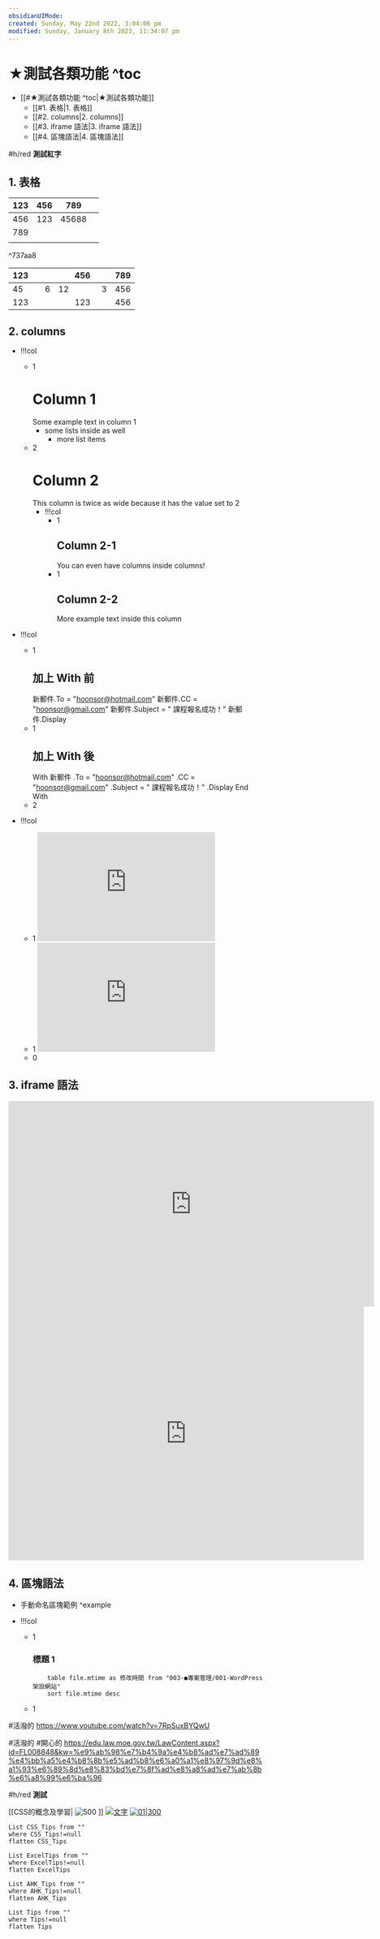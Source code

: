 ```yaml
---
obsidianUIMode: 
created: Sunday, May 22nd 2022, 3:04:06 pm
modified: Sunday, January 8th 2023, 11:34:07 pm
---
```



# ★測試各類功能 ^toc

- [[#★測試各類功能 ^toc|★測試各類功能]]
	- [[#1. 表格|1. 表格]]
	- [[#2. columns|2. columns]]
	- [[#3. iframe 語法|3. iframe 語法]]
	- [[#4. 區塊語法|4. 區塊語法]]

#h/red **測試紅字**


## 1. 表格

| 123 | 456 |   789 |  |
|:----|----:|:-----:|:---|
| 456 | 123 | 45688 |  |
| 789 |     |       |  |
|     |     |       |  |  

^737aa8

|                                    123 |                                                        456 | 789 |
|:---------------------------------------|:----------------------------------------------------------:|----:|
| 45&nbsp; &nbsp; &nbsp; &nbsp; &nbsp; 6 | 12&nbsp; &nbsp; &nbsp; &nbsp; &nbsp; &nbsp; &nbsp; &nbsp;3 | 456 |
|                                    123 |                                                        123 | 456 | 


## 2. columns

- !!!col
	- 1
		# Column 1
		Some example text in column 1
		- some lists inside as well
			- more list items
	- 2
		# Column 2
		This column is twice as wide because it has the value set to 2
		- !!!col
			- 1
			  ## Column 2-1
			  You can even have columns inside columns!
			- 1
			  ## Column 2-2
			  More example text inside this column



- !!!col
	- 1
		## 加上 With 前
		新郵件.To = "hoonsor@hotmail.com"
		新郵件.CC = "hoonsor@gmail.com"
		新郵件.Subject = " 課程報名成功！"
		新郵件.Display
	- 1
		## 加上 With 後
		With 新郵件
			.To = "hoonsor@hotmail.com"
			.CC = "hoonsor@gmail.com"
			.Subject = " 課程報名成功！"
			.Display
		End With
	- 2



- !!!col
	- 1
		<iframe width="350" height="215" src="https://www.youtube.com/" frameborder="0" allow="accelerometer; autoplay; encrypted-media; gyroscope; picture-in-picture" allowfullscreen></iframe>
	- 1
		<iframe width="350" height="215" src="https://law.moj.gov.tw/LawClass/LawAll.aspx?pcode=h0020040" frameborder="0" allow="accelerometer; autoplay; encrypted-media; gyroscope; picture-in-picture" scrolling="no " allowfullscreen></iframe>
	- 0




## 3. iframe 語法

<iframe width="720" height="405" src="https://www.youtube.com/embed/nGII-khqm2o" frameborder="0" allow="accelerometer; autoplay; clipboard-write; encrypted-media; gyroscope; picture-in-picture" allowfullscreen></iframe>


<iframe width="700" height="500" src="https://law.moj.gov.tw/LawClass/LawAll.aspx?pcode=h0020040" frameborder="0" allow="accelerometer; autoplay; encrypted-media; gyroscope; picture-in-picture" scrolling="no " allowfullscreen></iframe>


## 4. 區塊語法

- 手動命名區塊範例 ^example

- !!!col
	- 1
		### 標題 1
		```dataview
			table file.mtime as 修改時間 from "003-●專案管理/001-WordPress架設網站" 
			sort file.mtime desc
		```
	- 1



#活潑的
https://www.youtube.com/watch?v=7RpSuxBYQwU

#活潑的 #開心的
https://edu.law.moe.gov.tw/LawContent.aspx?id=FL008848&kw=%e9%ab%98%e7%b4%9a%e4%b8%ad%e7%ad%89%e4%bb%a5%e4%b8%8b%e5%ad%b8%e6%a0%a1%e8%97%9d%e8%a1%93%e6%89%8d%e8%83%bd%e7%8f%ad%e8%a8%ad%e7%ab%8b%e6%a8%99%e6%ba%96


#h/red **測試**


[[CSS的概念及學習| ![500](https://raw.githubusercontent.com/hoonsor/upgit-Obsidian/main/2022/09/20/upgit_20220920_1663675589.png) ]]
[![文字](https://media.istockphoto.com/id/457951395/zh/%E7%85%A7%E7%89%87/kaohsiungs-famous-tourist-attractions.jpg?s=612x612&w=0&k=20&c=HKFvvZ4wEK72_HtnEY0IOBsHnheghqkRIRPpYtLo1Qs=)](https://www.google.com.tw)
[![01|300](https://raw.githubusercontent.com/hoonsor/upgit-Obsidian/main/2022/09/20/upgit_20220920_1663675589.png)](CSS的概念及學習)

```dataview
List CSS_Tips from ""
where CSS_Tips!=null
flatten CSS_Tips
```
```dataview
List ExcelTips from ""
where ExcelTips!=null
flatten ExcelTips
```

```dataview
List AHK_Tips from ""
where AHK_Tips!=null
flatten AHK_Tips
```

```dataview
List Tips from ""
where Tips!=null
flatten Tips
```
